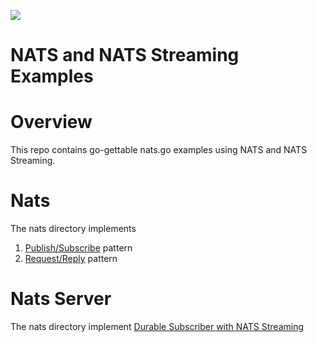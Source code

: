 ![](https://raw.githubusercontent.com/nats-io/nats-site/master/src/img/large-logo.png)

# NATS and NATS Streaming Examples

# Overview
This repo contains go-gettable nats.go examples using NATS and NATS Streaming.

# Nats
The nats directory implements
1. [Publish/Subscribe](/nats/pub-sub) pattern
2. [Request/Reply](/nats/request-reply) pattern

# Nats Server
The nats directory implement [Durable Subscriber with NATS Streaming](/nats-streaming)
